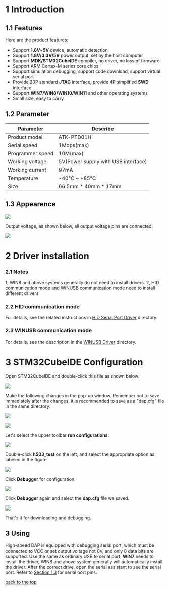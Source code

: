 # 1 Introduction<a name="top"></a>

## 1.1 Features
Here are the product features: 
+ Support **1.8V~5V** device, automatic detection
+ Support **1.8V/3.3V/5V** power output, set by the host computer
+ Support **MDK/STM32CubeIDE** compiler, no driver, no loss of firmware
+ Support ARM Cortex-M series core chips
+ Support simulation debugging, support code download, support virtual serial port
+ Provide 20P standard **JTAG** interface, provide 4P simplified **SWD** interface
+ Support **WIN7/WIN8/WIN10/WIN11** and other operating systems
+ Small size, easy to carry

## 1.2 Parameter

| Parameter                  | Describe                           |
| -------------------------- | ---------------------------------- |        
| Product model              | ATK-PTD01H                         |
| Serial speed               | 1Mbps(max)                         |
| Programmer speed           | 10M(max)                           |
| Working voltage            | 5V(Power supply with USB interface)|
| Working current            | 97mA                               |
| Temperature                | -40℃ ~ +85℃                      |
| Size                       | 66.5mm * 40mm * 17mm               |

## 1.3 Appearence

![](./figures/HSDAP.png)

Output voltage, as shown below, all output voltage pins are connected.

![](./figures/output_voltage.png)

# 2 Driver installation

### 2.1 Notes
1, WIN8 and above systems generally do not need to install drivers.
2, HID communication mode and WINUSB communication mode need to install different drivers

### 2.2 HID communication mode
For details, see the related instructions in [HID Serial Port Driver](./HID_serial_port_driver/HID_serial_port_driver_installation_tutorial.md) directory.

### 2.3 WINUSB communication mode
For details, see the description in the [WINUSB Driver](./WINUSB_driver/WINUSB_DAP_driver_installation_tutorial.md) directory.

# 3 STM32CubeIDE Configuration
Open STM32CubeIDE and double-click this file as shown below.

![](./figures/h503_cfg.png)

Make the following changes in the pop-up window. Remember not to save immediately after the changes, it is recommended to save as a "dap.cfg" file in the same directory.

![](./figures/dap.png)

![](./figures/file.png)

Let's select the upper toolbar **run configurations**.

![](./figures/run.png)

Double-click **h503_test** on the left, and select the appropriate option as labeled in the figure.

![](./figures/32.png)

Click **Debugger** for configuration.

![](./figures/33.png)

Click **Debugger** again and select the **dap.cfg** file we saved.

![](./figures/37.png)

That's it for downloading and debugging.

## 3 Using
High-speed DAP is equipped with debugging serial port, which must be connected to VCC or set output voltage not 0V, and only 8 data bits are supported. Use the same as ordinary USB to serial port, **WIN7** needs to install the driver, WIN8 and above system generally will automatically install the driver.
After the correct drive, open the serial assistant to see the serial port. Refer to [Section 1.3](#13-appearence) for serial port pins.


[back to the top](#top)


